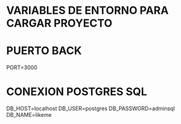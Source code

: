 # VARIABLES DE ENTORNO PARA CARGAR PROYECTO
# PUERTO BACK
PORT=3000

# CONEXION POSTGRES SQL
DB_HOST=localhost
DB_USER=postgres
DB_PASSWORD=adminsql
DB_NAME=likeme